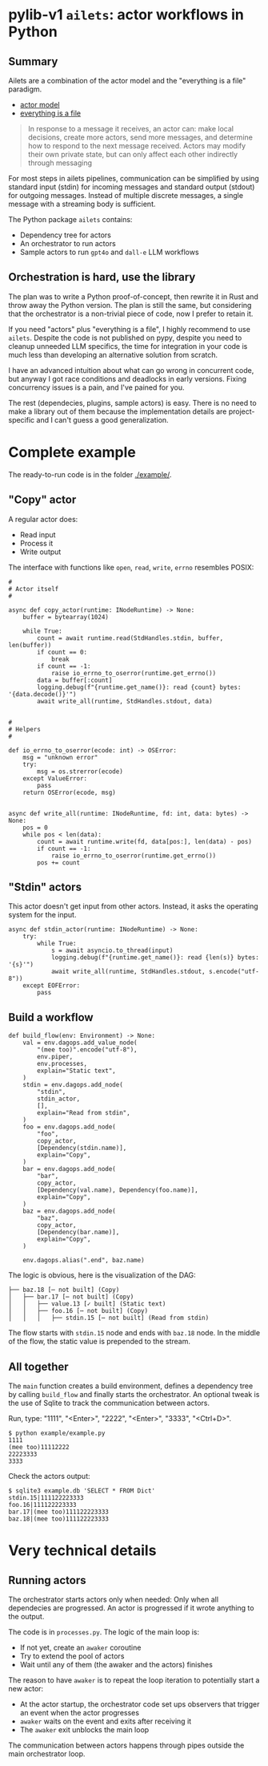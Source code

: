 # pylib-v1 `ailets`: actor workflows in Python


## Summary

Ailets are a combination of the actor model and the "everything is a file" paradigm.

- [actor model](https://en.wikipedia.org/wiki/Actor_model)
- [everything is a file](https://en.wikipedia.org/wiki/Everything_is_a_file)

> In response to a message it receives, an actor can: make local decisions, create more actors, send more messages, and determine how to respond to the next message received. Actors may modify their own private state, but can only affect each other indirectly through messaging

For most steps in ailets pipelines, communication can be simplified by using standard input (stdin) for incoming messages and standard output (stdout) for outgoing messages. Instead of multiple discrete messages, a single message with a streaming body is sufficient.

The Python package `ailets` contains:

- Dependency tree for actors
- An orchestrator to run actors
- Sample actors to run `gpt4o` and `dall-e` LLM workflows


## Orchestration is hard, use the library

The plan was to write a Python proof-of-concept, then rewrite it in Rust and throw away the Python version. The plan is still the same, but considering that the orchestrator is a non-trivial piece of code, now I prefer to retain it.

If you need "actors" plus "everything is a file", I highly recommend to use `ailets`. Despite the code is not published on pypy, despite you need to cleanup unneeded LLM specifics, the time for integration in your code is much less than developing an alternative solution from scratch.

I have an advanced intuition about what can go wrong in concurrent code, but anyway I got race conditions and deadlocks in early versions. Fixing concurrency issues is a pain, and I've pained for you.

The rest (dependecies, plugins, sample actors) is easy. There is no need to make a library out of them because the implementation details are project-specific and I can't guess a good generalization.


# Complete example

The ready-to-run code is in the folder [./example/](./example/).

## "Copy" actor

A regular actor does:

- Read input
- Process it
- Write output

The interface with functions like `open`, `read`, `write`, `errno` resembles POSIX:

```
#
# Actor itself
#

async def copy_actor(runtime: INodeRuntime) -> None:
    buffer = bytearray(1024)

    while True:
        count = await runtime.read(StdHandles.stdin, buffer, len(buffer))
        if count == 0:
            break
        if count == -1:
            raise io_errno_to_oserror(runtime.get_errno())
        data = buffer[:count]
        logging.debug(f"{runtime.get_name()}: read {count} bytes: '{data.decode()}'")
        await write_all(runtime, StdHandles.stdout, data)


#
# Helpers
#

def io_errno_to_oserror(ecode: int) -> OSError:
    msg = "unknown error"
    try:
        msg = os.strerror(ecode)
    except ValueError:
        pass
    return OSError(ecode, msg)


async def write_all(runtime: INodeRuntime, fd: int, data: bytes) -> None:
    pos = 0
    while pos < len(data):
        count = await runtime.write(fd, data[pos:], len(data) - pos)
        if count == -1:
            raise io_errno_to_oserror(runtime.get_errno())
        pos += count

```

## "Stdin" actors

This actor doesn't get input from other actors. Instead, it asks the operating system for the input.

```
async def stdin_actor(runtime: INodeRuntime) -> None:
    try:
        while True:
            s = await asyncio.to_thread(input)
            logging.debug(f"{runtime.get_name()}: read {len(s)} bytes: '{s}'")
            await write_all(runtime, StdHandles.stdout, s.encode("utf-8"))
    except EOFError:
        pass
```

## Build a workflow

```
def build_flow(env: Environment) -> None:
    val = env.dagops.add_value_node(
        "(mee too)".encode("utf-8"),
        env.piper,
        env.processes,
        explain="Static text",
    )
    stdin = env.dagops.add_node(
        "stdin",
        stdin_actor,
        [],
        explain="Read from stdin",
    )
    foo = env.dagops.add_node(
        "foo",
        copy_actor,
        [Dependency(stdin.name)],
        explain="Copy",
    )
    bar = env.dagops.add_node(
        "bar",
        copy_actor,
        [Dependency(val.name), Dependency(foo.name)],
        explain="Copy",
    )
    baz = env.dagops.add_node(
        "baz",
        copy_actor,
        [Dependency(bar.name)],
        explain="Copy",
    )

    env.dagops.alias(".end", baz.name)
```

The logic is obvious, here is the visualization of the DAG:

```
├── baz.18 [⋯ not built] (Copy)
│   ├── bar.17 [⋯ not built] (Copy)
│   │   ├── value.13 [✓ built] (Static text)
│   │   ├── foo.16 [⋯ not built] (Copy)
│   │   │   ├── stdin.15 [⋯ not built] (Read from stdin)
```

The flow starts with `stdin.15` node and ends with `baz.18` node. In the middle of the flow, the static value is prepended to the stream.

## All together

The `main` function creates a build environment, defines a dependency tree by calling `build_flow` and finally starts the orchestrator. An optional tweak is the use of Sqlite to track the communication between actors.

Run, type: "1111", "&lt;Enter>", "2222", "&lt;Enter>", "3333", "&lt;Ctrl+D>".

```
$ python example/example.py
1111
(mee too)11112222
22223333
3333
```

Check the actors output:

```
$ sqlite3 example.db 'SELECT * FROM Dict'
stdin.15|111122223333
foo.16|111122223333
bar.17|(mee too)111122223333
baz.18|(mee too)111122223333
```


# Very technical details

## Running actors

The orchestrator starts actors only when needed: Only when all dependecies are progressed. An actor is progressed if it wrote anything to the output.

The code is in `processes.py`. The logic of the main loop is:

- If not yet, create an `awaker` coroutine
- Try to extend the pool of actors
- Wait until any of them (the awaker and the actors) finishes

The reason to have `awaker` is to repeat the loop iteration to potentially start a new actor:

- At the actor startup, the orchestrator code set ups observers that trigger an event when the actor progresses
- `awaker` waits on the event and exits after receiving it
- The `awaker` exit unblocks the main loop

The communication between actors happens through pipes outside the main orchestrator loop.
